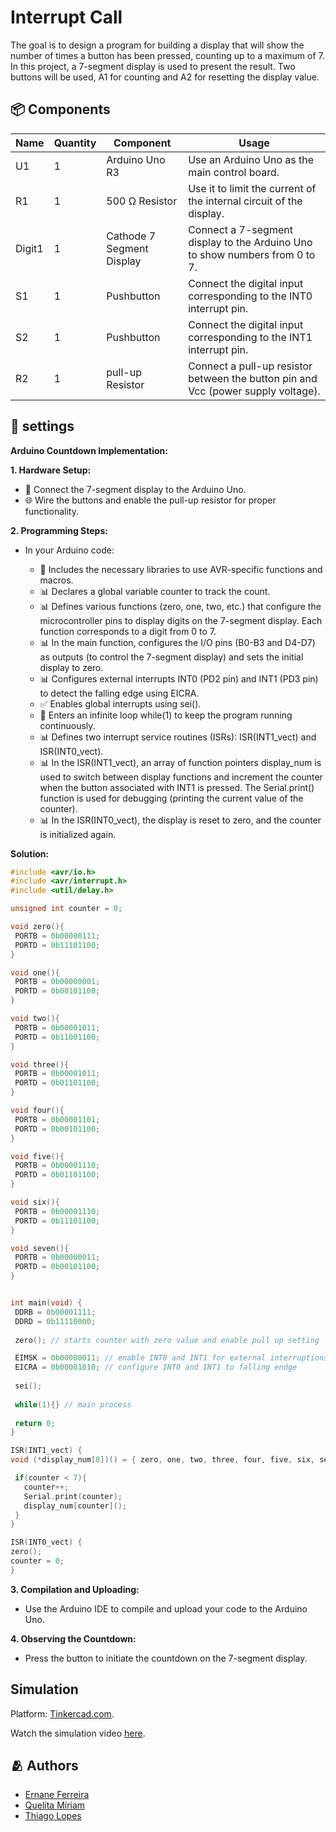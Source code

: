 # Interrupt Call

The goal is to design a program for building a display that will show the number of times a button has been pressed, counting up to a maximum of 7. In this project, a 7-segment display is used to present the result. Two buttons will be used, A1 for counting and A2 for resetting the display value.

## 📦 Components
|Name  |Quantity|Component                  | Usage                   |
|------|--------|---------------------------|-------------------------|
|U1    |1       | Arduino Uno R3            |Use an Arduino Uno as the main control board.|
|R1    |1       | 500 Ω Resistor            |Use it to limit the current of the internal circuit of the display.|
|Digit1|1       | Cathode 7 Segment Display |Connect a 7-segment display to the Arduino Uno to show numbers from 0 to 7.|
|S1    |1       | Pushbutton                |Connect the digital input corresponding to the INT0 interrupt pin.|
|S2    |1       | Pushbutton                |Connect the digital input corresponding to the INT1 interrupt pin.|
|R2    |1       | pull-up Resistor          |Connect a pull-up resistor between the button pin and Vcc (power supply voltage).|

## 🤖 settings

**Arduino Countdown Implementation:**

**1. Hardware Setup:**
  - 🧩 Connect the 7-segment display to the Arduino Uno.
  - 🌐 Wire the buttons and enable the pull-up resistor for proper functionality.

**2. Programming Steps:**
  - In your Arduino code:
    
    - 🚀 Includes the necessary libraries to use AVR-specific functions and macros.
    - 📊 Declares a global variable counter to track the count.
    - 📊 Defines various functions (zero, one, two, etc.) that configure the microcontroller pins to display digits on the 7-segment display. Each function corresponds to a digit from 0 to 7.
    - 📊 In the main function, configures the I/O pins (B0-B3 and D4-D7) as outputs (to control the 7-segment display) and sets the initial display to zero.
    - 📊 Configures external interrupts INT0 (PD2 pin) and INT1 (PD3 pin) to detect the falling edge using EICRA.
    - ✅ Enables global interrupts using sei().
    - 🔄 Enters an infinite loop while(1) to keep the program running continuously.
    - 📊 Defines two interrupt service routines (ISRs): ISR(INT1_vect) and ISR(INT0_vect).
    - 📊 In the ISR(INT1_vect), an array of function pointers display_num is used to switch between display functions and increment the counter when the button associated with INT1 is pressed. The Serial.print() function is used for debugging (printing the current value of the counter).
    - 📊 In the ISR(INT0_vect), the display is reset to zero, and the counter is initialized again.

   **Solution:**
   ```c
  #include <avr/io.h>
  #include <avr/interrupt.h>
  #include <util/delay.h>
  
  unsigned int counter = 0;
  
  void zero(){
    PORTB = 0b00000111;
    PORTD = 0b11101100;
  }
  
  void one(){
    PORTB = 0b00000001;
    PORTD = 0b00101100;
  }
  
  void two(){
    PORTB = 0b00001011;
    PORTD = 0b11001100;
  }
  
  void three(){
    PORTB = 0b00001011;
    PORTD = 0b01101100;
  }
  
  void four(){
    PORTB = 0b00001101;
    PORTD = 0b00101100;
  }
  
  void five(){  
    PORTB = 0b00001110;
    PORTD = 0b01101100;
  }
  
  void six(){
    PORTB = 0b00001110;
    PORTD = 0b11101100;
  }
  
  void seven(){
    PORTB = 0b00000011;
    PORTD = 0b00101100;
  }
  
  
  int main(void) {
    DDRB = 0b00001111;
    DDRD = 0b11110000;
    
    zero(); // starts counter with zero value and enable pull up setting
  
    EIMSK = 0b00000011; // enable INT0 and INT1 for external interruptions
    EICRA = 0b00001010; // configure INT0 and INT1 to falling endge
    
    sei();
    
    while(1){} // main process
    
    return 0;
  }
  
  ISR(INT1_vect) {
   void (*display_num[8])() = { zero, one, two, three, four, five, six, seven };
  
    if(counter < 7){
      counter++;
      Serial.print(counter);
      display_num[counter]();  
    }
  }
  
  ISR(INT0_vect) {
   zero();
   counter = 0;
  }
  ```

**3. Compilation and Uploading:**
   - Use the Arduino IDE to compile and upload your code to the Arduino Uno.

**4. Observing the Countdown:**
   - Press the button to initiate the countdown on the 7-segment display.

## Simulation

Platform: [Tinkercad.com](https://www.tinkercad.com/).

Watch the simulation video [here](https://youtu.be/FDYVAo9zPQs).

## 🫂 Authors

- [Ernane Ferreira](https://github.com/ernanej)
- [Quelita Míriam](https://github.com/quelita2)
- [Thiago Lopes](https://github.com/thiagonasmto)

